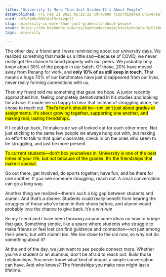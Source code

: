 ```yaml
---
title: "University Is More Than Just Grades—It’s About People"
datePublished: Fri Feb 21 2025 01:26:22 GMT+0000 (Coordinated Universal Time)
cuid: cm7e3bdks00010al5c14vgel2
slug: university-is-more-than-just-gradesits-about-people
cover: https://cdn.hashnode.com/res/hashnode/image/stock/unsplash/Cecb0_8Hx-o/upload/16f1769485a727be7ae89bc3ffee3cff.jpeg
tags: university

---
```


The other day, a friend and I were reminiscing about our university days. We realized something that made us a little sad—because of COVID, we never really got the chance to bond properly with our peers. We probably only knew about 30% of the people in our batch. Of those, 20% have moved away from Penang for work, and **only 10% of us still keep in touch**. That means a huge 70% of our batchmates have just disappeared from our lives, never really forming connections with us.

Then my friend told me something that gave me hope. A junior recently approached him, feeling completely demotivated in his studies and looking for advice. It made me so happy to hear that instead of struggling alone, he chose to reach out. <mark>That’s how it should be—uni isn’t just about grades or assignments. It’s about growing together, supporting one another, and making real, lasting friendships.</mark>

If I could go back, I’d make sure we all looked out for each other more. Not just sticking to the same few people we always hung out with, but making an effort to talk to that quiet classmate, check in on the ones who seem to be struggling, and just be more present.

<mark>To current students—don’t box yourselves in. University is one of the best times of your life, but not because of the grades. It’s the friendships that make it special.</mark>

Go out there, get involved, do sports together, have fun, and be there for one another. If you see someone struggling, reach out. A small conversation can go a long way.

Another thing we realized—there’s such a big gap between students and alumni. And that’s a shame. Students could really benefit from hearing the struggles of those who’ve been in their shoes before, and alumni would probably love the chance to give back. It’s a win-win.

So my friend and I have been throwing around some ideas on how to bridge that gap. Something simple, like a space where students who struggle to make friends or feel lost can find guidance and connection—not just among their peers, but with alumni too. We live close to the uni now, so why not do something about it?

At the end of the day, we just want to see people connect more. Whether you’re a student or an alumnus, don’t be afraid to reach out. Build those relationships. You never know what kind of impact a simple conversation can have. And who knows? The friendships you make now might last a lifetime.